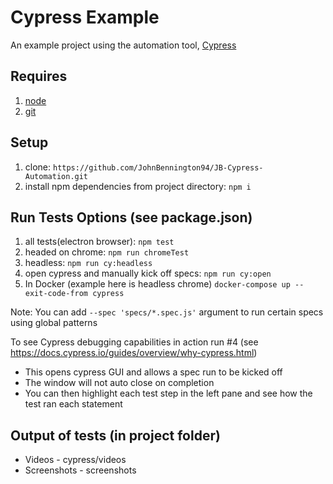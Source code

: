 # Cypress Example

An example project using the automation tool, [Cypress](https://www.cypress.io/)

## Requires
1. [node](https://nodejs.org/en/)
2. [git](https://git-scm.com/)

## Setup
1. clone: `https://github.com/JohnBennington94/JB-Cypress-Automation.git`
2. install npm dependencies from project directory: `npm i`

## Run Tests Options (see package.json)
1. all tests(electron browser): `npm test`
2. headed on chrome: `npm run chromeTest`
3. headless: `npm run cy:headless`
4. open cypress and manually kick off specs: `npm run cy:open`
5. In Docker (example here is headless chrome) `docker-compose up --exit-code-from cypress`

Note: You can add `--spec 'specs/*.spec.js'` argument to run certain specs using global patterns

To see Cypress debugging capabilities in action run #4 (see https://docs.cypress.io/guides/overview/why-cypress.html)
* This opens cypress GUI and allows a spec run to be kicked off 
* The window will not auto close on completion
* You can then highlight each test step in the left pane and see how the test ran each statement

## Output of tests (in project folder)
* Videos - cypress/videos
* Screenshots - screenshots